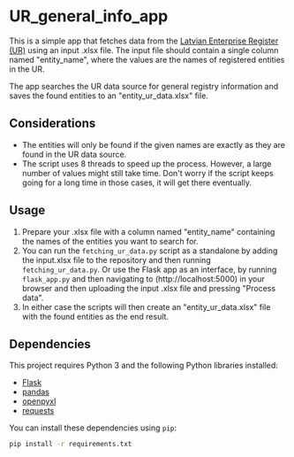 # UR_general_info_app

This is a simple app that fetches data from the [Latvian Enterprise Register (UR)](https://data.gov.lv/dati/lv/dataset/uz/resource/25e80bf3-f107-4ab4-89ef-251b5b9374e9) using an input .xlsx file. The input file should contain a single column named "entity_name", where the values are the names of registered entities in the UR.

The app searches the UR data source for general registry information and saves the found entities to an "entity_ur_data.xlsx" file.

## Considerations

- The entities will only be found if the given names are exactly as they are found in the UR data source.
- The script uses 8 threads to speed up the process. However, a large number of values might still take time. Don't worry if the script keeps going for a long time in those cases, it will get there eventually.

## Usage

1. Prepare your .xlsx file with a column named "entity_name" containing the names of the entities you want to search for.
2. You can run the `fetching_ur_data.py` script as a standalone by adding the input.xlsx file to the repository and then running `fetching_ur_data.py`. Or use the Flask app as an interface, by running `flask_app.py` and then navigating to (http://localhost:5000) in your browser and then uploading the input .xlsx file and pressing "Process data".
3. In either case the scripts will then create an "entity_ur_data.xlsx" file with the found entities as the end result.

## Dependencies

This project requires Python 3 and the following Python libraries installed:

- [Flask](https://flask.palletsprojects.com/)
- [pandas](https://pandas.pydata.org/)
- [openpyxl](https://openpyxl.readthedocs.io/)
- [requests](https://requests.readthedocs.io/)

You can install these dependencies using `pip`:

```sh
pip install -r requirements.txt